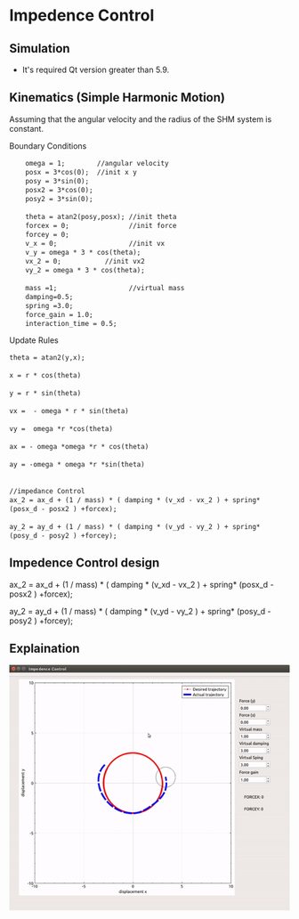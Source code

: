 # Impedence Control



## Simulation
* It's required Qt version greater than 5.9. 



## Kinematics (Simple Harmonic Motion)


Assuming that the angular velocity and the radius of the SHM system is constant.

Boundary Conditions

```
    omega = 1;        //angular velocity
    posx = 3*cos(0);  //init x y
    posy = 3*sin(0);
    posx2 = 3*cos(0);
    posy2 = 3*sin(0);

    theta = atan2(posy,posx); //init theta
    forcex = 0;               //init force
    forcey = 0;  
    v_x = 0;                  //init vx
    v_y = omega * 3 * cos(theta);
    vx_2 = 0;			//init vx2
    vy_2 = omega * 3 * cos(theta);
    
    mass =1;                  //virtual mass
    damping=0.5;
    spring =3.0;
    force_gain = 1.0;
    interaction_time = 0.5;

```


Update Rules
```
theta = atan2(y,x);

x = r * cos(theta)

y = r * sin(theta) 

vx =  - omega * r * sin(theta)

vy =  omega *r *cos(theta)

ax = - omega *omega *r * cos(theta)

ay = -omega * omega *r *sin(theta)


//impedance Control
ax_2 = ax_d + (1 / mass) * ( damping * (v_xd - vx_2 ) + spring* (posx_d - posx2 ) +forcex);

ay_2 = ay_d + (1 / mass) * ( damping * (v_yd - vy_2 ) + spring* (posy_d - posy2 ) +forcey);

``` 



## Impedence Control design
 
ax_2 = ax_d + (1 / mass) * ( damping * (v_xd - vx_2 ) + spring* (posx_d - posx2 ) +forcex);

ay_2 = ay_d + (1 / mass) * ( damping * (v_yd - vy_2 ) + spring* (posy_d - posy2 ) +forcey);
 


## Explaination


![Alt Text](demo.gif)


